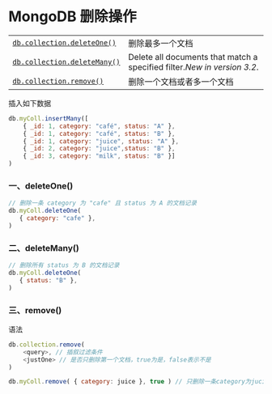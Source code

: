 # MongoDB 删除操作

|                                                              |                                                              |
| :----------------------------------------------------------- | :----------------------------------------------------------- |
| [`db.collection.deleteOne()`](https://www.mongodb.com/docs/v4.4/reference/method/db.collection.deleteOne/#mongodb-method-db.collection.deleteOne) | 删除最多一个文档                                             |
| [`db.collection.deleteMany()`](https://www.mongodb.com/docs/v4.4/reference/method/db.collection.deleteMany/#mongodb-method-db.collection.deleteMany) | Delete all documents that match a specified filter.*New in version 3.2*. |
| [`db.collection.remove()`](https://www.mongodb.com/docs/v4.4/reference/method/db.collection.remove/#mongodb-method-db.collection.remove) | 删除一个文档或者多一个文档                                   |

插入如下数据

```javascript
db.myColl.insertMany([
    { _id: 1, category: "café", status: "A" },
    { _id: 1, category: "café", status: "B" },
    { _id: 1, category: "juice", status: "A" },
	{ _id: 2, category: "juice",status: "B" },
	{ _id: 3, category: "milk", status: "B" }]
)
```



### 一、deleteOne()

```javascript
// 删除一条 category 为 "cafe" 且 status 为 A 的文档记录
db.myColl.deleteOne(
   { category: "cafe" },
)
```



### 二、deleteMany()

```javascript
// 删除所有 status 为 B 的文档记录
db.myColl.deleteOne(
   { status: "B" },
)
```



### 三、remove()

语法

```javascript
db.collection.remove(
    <query>, // 插叙过滤条件
    <justOne> // 是否只删除第一个文档，true为是，false表示不是
)
```

```javascript
db.myColl.remove( { category: juice }, true ) // 只删除一条category为jucie的文档，如果第二个参数为false则会删除满足条件的多条。
```


